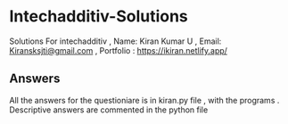 # Intechadditiv-Solutions
Solutions For intechadditiv , Name: Kiran Kumar U , Email: Kiransksjti@gmail.com , Portfolio : https://ikiran.netlify.app/

## Answers

All the answers for the questioniare is in kiran.py file , with the programs . Descriptive answers are commented in the python file


